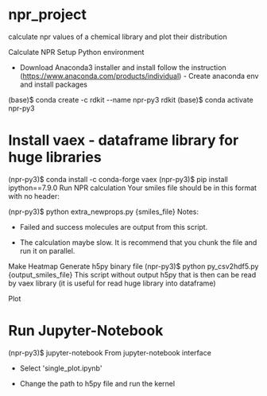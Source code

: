 # npr_project
calculate npr values of a chemical library and plot their distribution

Calculate NPR
Setup Python environment
- Download Anaconda3 installer and install follow the instruction (https://www.anaconda.com/products/individual) - Create anaconda env and install packages

(base)$ conda create -c rdkit --name npr-py3 rdkit
(base)$ conda activate npr-py3
# Install vaex - dataframe library for huge libraries
(npr-py3)$ conda install -c conda-forge vaex
(npr-py3)$ pip install ipython==7.9.0
Run NPR calculation
Your smiles file should be in this format with no header: <smiles> <cid>

(npr-py3)$ python extra_newprops.py {smiles_file}
Notes:

- Failed and success molecules are output from this script.

- The calculation maybe slow. It is recommend that you chunk the file and run it on parallel.

Make Heatmap
Generate h5py binary file
(npr-py3)$ python py_csv2hdf5.py {output_smiles_file}
This script without output h5py that is then can be read by vaex library (it is useful for read huge library into dataframe)

Plot
# Run Jupyter-Notebook
(npr-py3)$ jupyter-notebook
From jupyter-notebook interface

- Select 'single_plot.ipynb'

- Change the path to h5py file and run the kernel
